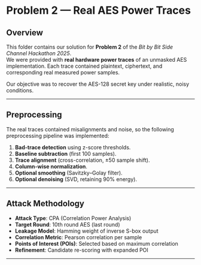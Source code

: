 # Problem 2 — Real AES Power Traces

## Overview
This folder contains our solution for **Problem 2** of the *Bit by Bit Side Channel Hackathon 2025*.  
We were provided with **real hardware power traces** of an unmasked AES implementation. Each trace contained plaintext, ciphertext, and corresponding real measured power samples.  

Our objective was to recover the AES-128 secret key under realistic, noisy conditions.  

---

## Preprocessing
The real traces contained misalignments and noise, so the following preprocessing pipeline was implemented:

1. **Bad-trace detection** using z-score thresholds.  
2. **Baseline subtraction** (first 100 samples).  
3. **Trace alignment** (cross-correlation, ±50 sample shift).  
4. **Column-wise normalization**.  
5. **Optional smoothing** (Savitzky–Golay filter).  
6. **Optional denoising** (SVD, retaining 90% energy).  

---

## Attack Methodology
- **Attack Type**: CPA (Correlation Power Analysis)  
- **Target Round**: 10th round AES (last round)  
- **Leakage Model**: Hamming weight of inverse S-box output  
- **Correlation Metric**: Pearson correlation per sample  
- **Points of Interest (POIs)**: Selected based on maximum correlation  
- **Refinement**: Candidate re-scoring with expanded POI  

---

